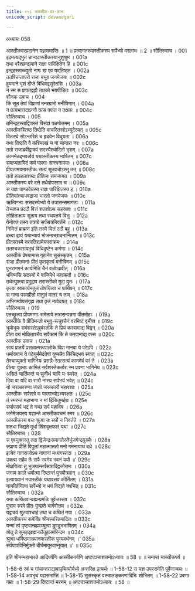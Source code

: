 ```yaml
---
title: ०५८ आस्तीक-वर-लाभः
unicode_script: devanagari

---
```



अध्यायः 058

आस्तीकवरप्रदानेन यज्ञसमाप्तिः ॥ 1 ॥ प्रत्यागतस्यास्तीकस्य सर्पेभ्यो वरलाभः ॥ 2 ॥
सौतिरुवाच ।	001  
इदमत्यद्भुतं चान्यदास्तीकस्यानुशुश्रुम ।	001a  
तथा वरैश्छन्द्यमाने राज्ञा पारिक्षितेन हि ॥	001c  
इन्द्रहस्ताच्च्युतो नागः ख एव यदतिष्ठत ।	002a  
ततश्चिन्तापरो राजा बभूव जनमेजयः ॥	002c  
हूयमाने भृशं दीप्ते विधिवद्वसुरेतसि ।	003a  
न स्म स प्रापतद्वह्नौ तक्षको भयपीडितः ॥	003c  
शौनक उवाच ।	004  
किं सूत तेषां विप्राणां मन्त्रग्रामो मनीषिणाम् ।	004a  
न प्रत्यभात्तदाऽग्नौ यत्स पपात न तक्षकः ॥	004c  
सौतिरुवाच ।	005  
तमिन्द्रहस्ताद्वित्रस्तं विसंज्ञं पन्नगोत्तमम् ।	005a  
आस्तीकस्तिष्ठ तिष्ठेति वाचस्तिस्रोऽभ्युदैरयत् ॥	005c  
वितस्थे सोऽन्तरिक्षे च हृदयेन विदूयता ।	006a  
यथा तिष्ठति वै कश्चित्खं च गां चान्तरा नरः ॥	006c  
ततो राजाब्रवीद्वाक्यं सदस्यैश्चोदितो भृशम् ।	007a  
काममेतद्भवत्वेवं यथास्तीकस्य भाषितम् ॥	007c  
समाप्यतामिदं कर्म पन्नगाः सन्त्वनामयाः ।	008a  
प्रीयतामयमास्तीकः सत्यं सूतवचोऽस्तु तत् ॥	008c  
ततो हलहलाशब्दः प्रीतिजः समजायत ।	009a  
आस्तीकस्य वरे दत्ते तथैवोपरराम च ॥	009c  
स यज्ञः पाण्डवेयस्य राज्ञः पारिक्षितस्य ह ।	010a  
प्रीतिमांश्चाभवद्राजा भारतो जनमेजयः ॥	010c  
ऋत्विग्भ्यः ससदस्येभ्यो ये तत्रासन्समागताः ।	011a  
तेभ्यश्च प्रददौ वित्तं शतशोऽथ सहस्रशः ॥	011c  
लोहिताक्षाय सूताय तथा स्थपतये विभुः ।	012a  
येनोक्तं तस्य तत्राग्रे सर्पसत्रनिवर्तने ॥	012c  
निमित्तं ब्राह्मण इति तस्मै वित्तं ददौ बहु ।	013a  
दत्त्वा द्रव्यं यथान्यायं भोजनाच्छादनान्वितम् ॥	013c  
प्रीतस्तस्मै नरपतिरप्रमेयपराक्रमः ।	014a  
ततश्चकारावभृथं विधिदृष्टेन कर्मणा ॥	014c  
आस्तीकं प्रेषयामास गृहानेव सुसंस्कृतम् ।	015a  
राजा प्रीतमनाः प्रीतं कृतकृत्यं मनीषिणम् ॥	015c  
पुनरागमनं कार्यमिति चैनं वचोऽब्रवीत् ।	016a  
भविष्यसि सदस्यो मे वाजिमेधे महाक्रतौ ॥	016c  
तथेत्युक्त्वा प्रदुद्राव तदास्तीको मुदा युतः ।	017a  
कृत्वा स्वकार्यमतुलं तोषयित्वा च पार्थिवम् ॥	017c  
स गत्वा परमप्रीतो मातुलं मातरं च ताम् ।	018a  
अभिगम्योपसंगृह्य तथा वृत्तं न्यवेदयत् ॥	018c  
सौतिरुवाच ।	019  
एतच्छ्रुत्वा प्रीयमाणाः समेताये तत्रासन्पन्नगा वीतमोहाः ।	019a  
आस्तीके वै प्रीतिमन्तो बभूवु-रूचुश्चैनं वरमिष्टं वृमीष्व ॥	019c  
भूयोभूयः सर्वशस्तेऽब्रुवंस्तंकिं ते प्रियं करवामाद्य विद्वन् ।	020a  
प्रीता वयं मोक्षिताश्चैव सर्वेकामं किं ते करवामाद्य वत्स ॥	020c  
आस्तीक उवाच ।	021a  
सायं प्रातर्ये प्रसन्नात्मरूपालोके विप्रा मानवा ये परेऽपि ।	022a  
धर्माख्यानं ये पठेयुर्ममेदंतेषां युष्मन्नैव किंचिद्भयं स्यात् ॥	022c  
तैश्चाप्युक्तो भागिनेयः प्रसन्नै-रेतत्सत्यं काममेवं वरं ते ।	023a  
प्रीत्या युक्ताः कामितं सर्वशस्तेकर्तारः स्म प्रवणा भागिनेय ॥	023c  
असितं चार्तिमन्तं च सुनीथं चापि यः स्मरेत् ।	024a  
दिवा वा यदि वा रात्रौ नास्य सर्पभयं भवेत् ॥	024c  
यो जरत्कारुणा जातो जरत्कारौ महावशाः ।	025a  
आस्तीकः सर्पसत्रे वः पन्नगान्योऽभ्यरक्षत ।	025c  
तं स्मरन्तं महाभागा न मां हिंसितुमर्हथ ॥	025e  
सर्पापसर्प भद्रं ते गच्छ सर्प महाविष ।	026a  
जनेमेजयस्य यज्ञान्ते आस्तीकवचनं स्मर ॥	026c  
आस्तीकस्य वचः श्रुत्वा यः सर्पो न निवर्तते ।	027a  
शतधा भिद्यते मूर्धा शिंशवृक्षफलं यथा ॥	027c  
सौतिरुवाच ।	028  
स एवमुक्तस्तु तदा द्विजेन्द्रःसमागतैस्तैर्भुजगेन्द्रमुख्यैः ।	028a  
संप्राप्य प्रीतिं विपुलां महात्माततो मनो गमनायाथ दध्रे ॥	028c  
इत्येवं नागराजोऽथ नागानां मध्यगस्तदा ।	029a  
उक्त्वा सहैव तैः सर्पैः स्वमेव भवनं ययौ ॥\'	029c  
मोक्षयित्वा तु भुजगान्सर्पसत्राद्द्विजोत्तमः ।	030a  
जगाम काले धर्मात्मा दिष्टान्तं पुत्रपौत्रवान् ॥	030c  
इत्याख्यानं मयास्तीकं यथावत्तव कीर्तितम् ।	031a  
यत्कीर्तयित्वा सर्पेभ्यो न भयं विद्यते क्वचित् ॥	031c  
सौतिरुवाच ।	032a  
यथा कथितवान्ब्रह्मन्प्रमतिः पूर्वजस्तव ।	032c  
पुत्राय रुरवे प्रीतः पृच्छते भार्गवोत्तम ॥	032e  
यद्वाक्यं श्रुतवांश्चाहं तथा च कथितं मया ।	033a  
आस्तीकस्य कवेर्विप्र श्रीमच्चरितमादितः ॥	033c  
यन्मां त्वं पृष्टवान्ब्रह्मञ्श्रुत्वा डुण्डुभभाषितम् ।	034a  
व्येतु ते सुमहद्ब्रह्मन्कौतूहलमरिन्दम ॥	034c  
श्रुत्वा धर्मिष्ठमाख्यानमास्तीकं पुण्यवर्धनम् ।\'	035a  
सर्वपापविनिर्मुक्तो दीर्घमायुरवाप्नुयात् ॥\' ॥	035c  

इति श्रीमन्महाभारते आदिपर्वणि आस्तीकपर्वणि अष्टपञ्चाशत्तमोऽध्यायः ॥ 58 ॥ ॥ समाप्तं चास्तीकपर्व ॥

1-58-6 स्वं च गांचान्तराद्यावापृथिव्योर्मध्ये अन्तरिक्ष इत्यर्थः ॥ 1-58-12 स यज्ञ उपररामेति पूर्वेणान्वयः ॥ 1-58-14 अवभृथं यज्ञसमाप्तिं ॥ 1-58-15 सुसंस्कृतं वस्त्रालङ्करणादिभिः शोभितम् ॥ 1-58-22 प्रवणा नम्राः ॥ 1-58-29 दिष्टान्तं मरणम् ॥ अष्टपञ्चाशत्तमोऽध्यायः ॥ 58 ॥